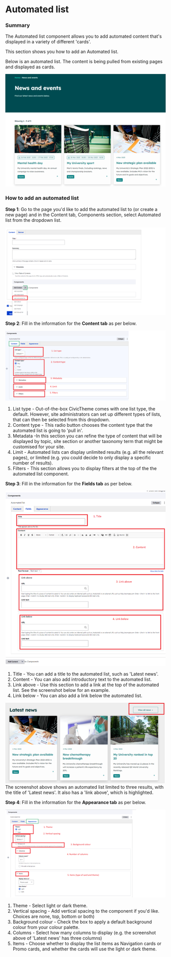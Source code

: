 # Automated list

### Summary&#x20;

The Automated list component allows you to add automated content that's displayed in a variety of different 'cards'.&#x20;

This section shows you how to add an Automated list.&#x20;

Below is an automated list. The content is being pulled from existing pages and displayed as cards.&#x20;

![](<../../../.gitbook/assets/image (61).png>)&#x20;

### How to add an automated list

**Step 1**: Go to the page you'd like to add the automated list to (or create a new page) and in the Content tab, Components section, select Automated list from the dropdown list.&#x20;

![](<../../../.gitbook/assets/image (62).png>)

**Step 2**: Fill in the information for the **Content tab** as per below.&#x20;

![](<../../../.gitbook/assets/image (73).png>)

1. List type - Out-of-the-box CivicTheme comes with one list type, the default. However, site administrators can set up different types of lists, that can then be selected from this dropdown.
2. Content type - This radio button chooses the content type that the automated list is going to 'pull in'.&#x20;
3. Metadata -In this section you can refine the type of content that will be displayed by topic, site section or another taxonomy term that might be customised for your site.&#x20;
4. Limit - Automated lists can display unlimited results (e.g. all the relevant pages), or limited (e.g. you could decide to only display a specific number of results).
5. Filters - This section allows you to display filters at the top of the the automated list component.&#x20;

**Step 3**: Fill in the information for the **Fields tab** as per below.&#x20;

![](<../../../.gitbook/assets/image (71).png>)

1. Title - You can add a title to the automated list, such as 'Latest news'.&#x20;
2. Content - You can also add introductory text to the automated list.&#x20;
3. Link above - Use this section to add a link at the top of the automated list. See the screenshot below for an example.&#x20;
4. Link below - You can also add a link below the automated list.&#x20;

![](<../../../.gitbook/assets/image (17).png>)\
The screenshot above shows an automated list limited to three results, with the title of 'Latest news'. It also has a 'link above', which is highlighted.&#x20;

**Step 4**: Fill in the information for the **Appearance tab** as per below.

![](<../../../.gitbook/assets/image (63).png>)

1. Theme - Select light or dark theme.&#x20;
2. Vertical spacing - Add vertical spacing to the component if you'd like. Choices are none, top, bottom or both)
3. Background colour - Check the box to apply a default background colour from your colour palette.
4. Columns - Select how many columns to display (e.g. the screenshot above of 'Latest news' has three columns)
5. Items - Choose whether to display the list items as Navigation cards or Promo cards, and whether the cards will use the light or dark theme.&#x20;
